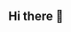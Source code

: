 ## Hi there 👋

<!--
**MrThanksfactory/MrThanksfactory** is a ✨ _special_ ✨ repository because its `README.md` (this file) appears on your GitHub profile.
# About me

- 🔭 I’m currently working on https://github.com/Armibule/jai_pas_trouve_de_nom_io
- 🌱 I’m currently in learning from the Computer Base (NSI) first year
- 👯 I’m looking for collaborates with @Armibule 
- 🤔 I’m looking for help with Python and some html
- 💬 Ask me about https://scratch.mit.edu/users/BobG4/
- 📫 How to reach me: hurielmercier0@gmail.com
- 😄 Pronouns: Huhu222
- ⚡ Fun fact: ...
-->
